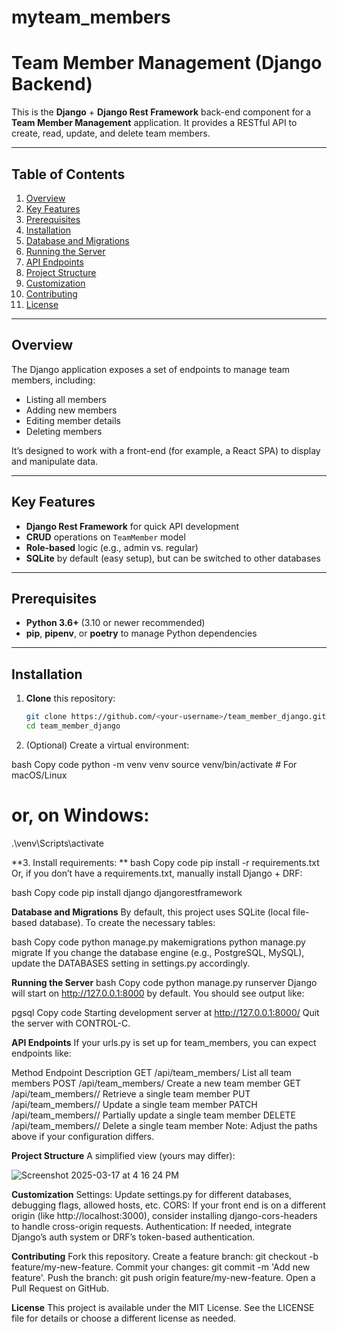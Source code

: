 # myteam_members

# Team Member Management (Django Backend)

This is the **Django** + **Django Rest Framework** back-end component for a **Team Member Management** application. It provides a RESTful API to create, read, update, and delete team members.

---

## Table of Contents
1. [Overview](#overview)
2. [Key Features](#key-features)
3. [Prerequisites](#prerequisites)
4. [Installation](#installation)
5. [Database and Migrations](#database-and-migrations)
6. [Running the Server](#running-the-server)
7. [API Endpoints](#api-endpoints)
8. [Project Structure](#project-structure)
9. [Customization](#customization)
10. [Contributing](#contributing)
11. [License](#license)

---

## Overview

The Django application exposes a set of endpoints to manage team members, including:

- Listing all members
- Adding new members
- Editing member details
- Deleting members

It’s designed to work with a front-end (for example, a React SPA) to display and manipulate data.

---

## Key Features

- **Django Rest Framework** for quick API development
- **CRUD** operations on `TeamMember` model
- **Role-based** logic (e.g., admin vs. regular)
- **SQLite** by default (easy setup), but can be switched to other databases

---

## Prerequisites

- **Python 3.6+** (3.10 or newer recommended)
- **pip**, **pipenv**, or **poetry** to manage Python dependencies

---

## Installation

1. **Clone** this repository:
   ```bash
   git clone https://github.com/<your-username>/team_member_django.git
   cd team_member_django


2. (Optional) Create a virtual environment:

bash
Copy code
python -m venv venv
source venv/bin/activate  # For macOS/Linux
# or, on Windows:
.\venv\Scripts\activate


**3. Install requirements:
**
bash
Copy code
pip install -r requirements.txt
Or, if you don’t have a requirements.txt, manually install Django + DRF:

bash
Copy code
pip install django djangorestframework




**Database and Migrations**
By default, this project uses SQLite (local file-based database). To create the necessary tables:

bash
Copy code
python manage.py makemigrations
python manage.py migrate
If you change the database engine (e.g., PostgreSQL, MySQL), update the DATABASES setting in settings.py accordingly.

**Running the Server**
bash
Copy code
python manage.py runserver
Django will start on http://127.0.0.1:8000 by default. You should see output like:

pgsql
Copy code
Starting development server at http://127.0.0.1:8000/
Quit the server with CONTROL-C.


**API Endpoints**
If your urls.py is set up for team_members, you can expect endpoints like:

Method	Endpoint	Description
GET	/api/team_members/	List all team members
POST	/api/team_members/	Create a new team member
GET	/api/team_members/<id>/	Retrieve a single team member
PUT	/api/team_members/<id>/	Update a single team member
PATCH	/api/team_members/<id>/	Partially update a single team member
DELETE	/api/team_members/<id>/	Delete a single team member
Note: Adjust the paths above if your configuration differs.

**Project Structure**
A simplified view (yours may differ):

![Screenshot 2025-03-17 at 4 16 24 PM](https://github.com/user-attachments/assets/12652ddb-12b0-4499-b3c3-0b71c2a670dc)

    
**Customization**
Settings: Update settings.py for different databases, debugging flags, allowed hosts, etc.
CORS: If your front end is on a different origin (like http://localhost:3000), consider installing django-cors-headers to handle cross-origin requests.
Authentication: If needed, integrate Django’s auth system or DRF’s token-based authentication.


**Contributing**
Fork this repository.
Create a feature branch: git checkout -b feature/my-new-feature.
Commit your changes: git commit -m 'Add new feature'.
Push the branch: git push origin feature/my-new-feature.
Open a Pull Request on GitHub.


**License**
This project is available under the MIT License. See the LICENSE file for details or choose a different license as needed.
 
